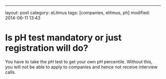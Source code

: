 ---
layout: post
category: eLitmus
tags: [companies, elitmus, ph]
modified: 2014-06-11 13:43


# Is pH test mandatory or just registration will do?

You have to take the pH test to get your own pH percentile. Without this, you will not be able to apply to companies and hence not receive interview calls.

